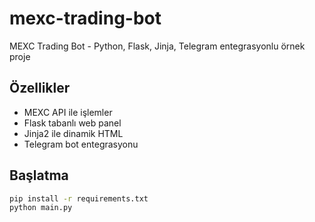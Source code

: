 # mexc-trading-bot

MEXC Trading Bot - Python, Flask, Jinja, Telegram entegrasyonlu örnek proje

## Özellikler
- MEXC API ile işlemler
- Flask tabanlı web panel
- Jinja2 ile dinamik HTML
- Telegram bot entegrasyonu

## Başlatma

```bash
pip install -r requirements.txt
python main.py
```